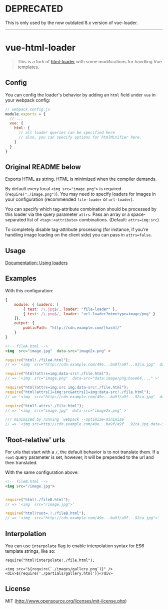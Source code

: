 # DEPRECATED

This is only used by the now outdated 8.x version of vue-loader.

---

# vue-html-loader

> This is a fork of [html-loader](https://github.com/webpack/html-loader) with some modifications for handling Vue templates.

## Config

You can config the loader's behavior by adding an `html` field under `vue` in your webpack config:

``` js
// webpack.config.js
module.exports = {
  // ...
  vue: {
    html: {
      // all loader queries can be specified here
      // also, you can specify options for htmlMinifier here.
    }
  }
}
```

## Original README below

Exports HTML as string. HTML is minimized when the compiler demands.

By default every local `<img src="image.png">` is required (`require("./image.png")`). You may need to specify loaders for images in your configuration (recommended `file-loader` or `url-loader`).

You can specify which tag-attribute combination should be processed by this loader via the query parameter `attrs`. Pass an array or a space-separated list of `<tag>:<attribute>` combinations. (Default: `attrs=img:src`)

To completely disable tag-attribute processing (for instance, if you're handling image loading on the client side) you can pass in `attrs=false`.

## Usage

[Documentation: Using loaders](http://webpack.github.io/docs/using-loaders.html)

## Examples

With this configuration:

``` javascript
{
	module: { loaders: [
		{ test: /\.jpg$/, loader: "file-loader" },
		{ test: /\.png$/, loader: "url-loader?mimetype=image/png" }
	]},
	output: {
		publicPath: "http://cdn.example.com/[hash]/"
	}
}
```

``` html
<!-- fileA.html -->
<img  src="image.jpg"  data-src="image2x.png" >
```

``` javascript
require("html!./fileA.html");
// => '<img  src="http://cdn.example.com/49e...ba9f/a9f...92ca.jpg"  data-src="image2x.png" >'

require("html?attrs=img:data-src!./file.html");
// => '<img  src="image.png"  data-src="data:image/png;base64,..." >'

require("html?attrs=img:src img:data-src!./file.html");
require("html?attrs[]=img:src&attrs[]=img:data-src!./file.html");
// => '<img  src="http://cdn.example.com/49e...ba9f/a9f...92ca.jpg"  data-src="data:image/png;base64,..." >'

require("html?-attrs!./file.html");
// => '<img  src="image.jpg"  data-src="image2x.png" >'

/// minimized by running `webpack --optimize-minimize`
// => '<img src=http://cdn.example.com/49e...ba9f/a9f...92ca.jpg data-src=data:image/png;base64,...>'

```

## 'Root-relative' urls

For urls that start with a `/`, the default behavior is to not translate them.
If a `root` query parameter is set, however, it will be prepended to the url
and then translated.

With the same configuration above:
``` html
<!-- fileB.html -->
<img src="/image.jpg">
```

``` javascript

require("html!./fileB.html");
// => '<img  src="/image.jpg">'

require("html?root=.!./fileB.html");
// => '<img  src="http://cdn.example.com/49e...ba9f/a9f...92ca.jpg">'

```

## Interpolation

You can use `interpolate` flag to enable interpolation syntax for ES6 template strings, like so:

```
require("html?interpolate!./file.html");
```

```
<img src="${require(`./images/gallery.png`)}" />
<div>${require('./partials/gallery.html')}</div>
```

## License

MIT (http://www.opensource.org/licenses/mit-license.php)
